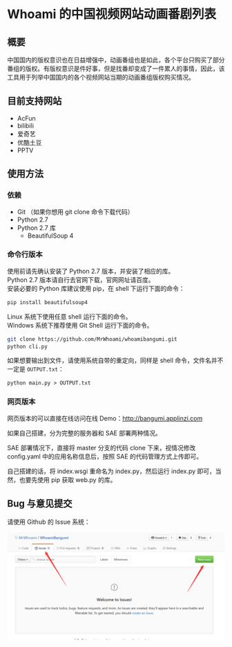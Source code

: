 # Whoami 的中国视频网站动画番剧列表

## 概要
中国国内的版权意识也在日益增强中，动画番组也是如此，各个平台只购买了部分番组的版权。有版权意识是件好事，但是找番却变成了一件累人的事情，因此，该工具用于列举中国国内的各个视频网站当期的动画番组版权购买情况。

## 目前支持网站
* AcFun
* bilibili
* 爱奇艺
* 优酷土豆
* PPTV

## 使用方法

### 依赖
* Git （如果你想用 git clone 命令下载代码）
* Python 2.7
* Python 2.7 库
    * BeautifulSoup 4

### 命令行版本
使用前请先确认安装了 Python 2.7 版本，并安装了相应的库。  
Python 2.7 版本请自行去官网下载，官网网址请百度。  
安装必要的 Python 库建议使用 pip，在 shell 下运行下面的命令：

```bash
pip install beautifulsoup4
```

Linux 系统下使用任意 shell 运行下面的命令。  
Windows 系统下推荐使用 Git Shell 运行下面的命令。

```bash
git clone https://github.com/MrWhoami/whoamibangumi.git
python cli.py
```

如果想要输出到文件，请使用系统自带的重定向，同样是 shell 命令，文件名并不一定是 `OUTPUT.txt`：

```
python main.py > OUTPUT.txt
```

### 网页版本
网页版本的可以直接在线访问在线 Demo：<http://bangumi.applinzi.com>

如果自己搭建，分为完整的服务器和 SAE 部署两种情况。

SAE 部署情况下，直接将 master 分支的代码 clone 下来，视情况修改 config.yaml 中的应用名称信息后，按照 SAE 的代码管理方式上传即可。

自己搭建的话，将 index.wsgi 重命名为 index.py，然后运行 index.py 即可，当然，也要先使用 pip 获取 web.py 的库。

## Bug 与意见提交
请使用 Github 的 Issue 系统：

![issue](static/issue.png)
